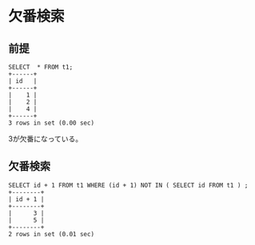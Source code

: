 ﻿# 欠番検索

## 前提

```clike
SELECT  * FROM t1;
+------+
| id   |
+------+
|    1 |
|    2 |
|    4 |
+------+
3 rows in set (0.00 sec)
```

3が欠番になっている。

## 欠番検索

```clike
SELECT id + 1 FROM t1 WHERE (id + 1) NOT IN ( SELECT id FROM t1 ) ;
+--------+
| id + 1 |
+--------+
|      3 |
|      5 |
+--------+
2 rows in set (0.01 sec)
```
